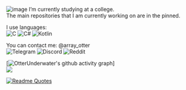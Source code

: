 ![image](https://github.com/OtterUnderwater/OtterUnderwater/assets/130929560/d96a4794-a7c3-4cfa-85f0-ed770f8e4aad)
I’m currently studying at a college.  
The main repositories that I am currently working on are in the pinned.    

I use languages:  
![C](https://img.shields.io/badge/c-%2300599C.svg?style=for-the-badge&logo=c&logoColor=white)
![C#](https://img.shields.io/badge/c%23-%23239120.svg?style=for-the-badge&logo=csharp&logoColor=white)
![Kotlin](https://img.shields.io/badge/kotlin-%237F52FF.svg?style=for-the-badge&logo=kotlin&logoColor=white)

You can contact me: @array_otter  
![Telegram](https://img.shields.io/badge/Telegram-2CA5E0?style=for-the-badge&logo=telegram&logoColor=white)
![Discord](https://img.shields.io/badge/Discord-%235865F2.svg?style=for-the-badge&logo=discord&logoColor=white)
![Reddit](https://img.shields.io/badge/Reddit-FF4500?style=for-the-badge&logo=reddit&logoColor=white)  

[![OtterUnderwater's github activity graph](https://github-readme-activity-graph.vercel.app/graph?username=OtterUnderwater&theme=merko&line=859f6c&point=abbd9a)]    
![](https://komarev.com/ghpvc/?username=OtterUnderwater&color=abbd9a&abbreviated=true&style=for-the-badge)    

[![Readme Quotes](https://quotes-github-readme.vercel.app/api?type=horizontal&theme=dark)](https://github.com/piyushsuthar/github-readme-quotes)  
